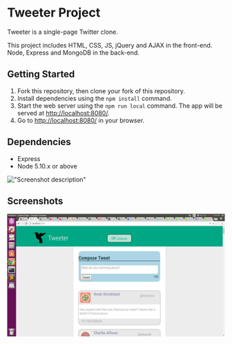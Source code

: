# Tweeter Project

Tweeter is a single-page Twitter clone.

This project includes HTML, CSS, JS, jQuery and AJAX in the front-end. Node, Express and MongoDB in the back-end.

## Getting Started

1. Fork this repository, then clone your fork of this repository.
2. Install dependencies using the `npm install` command.
3. Start the web server using the `npm run local` command. The app will be served at <http://localhost:8080/>.
4. Go to <http://localhost:8080/> in your browser.

## Dependencies

- Express
- Node 5.10.x or above

!["Screenshot description"](URL)

## Screenshots

!["Screenshot of Tweeter page"](https://github.com/dtkb82/tweeter/blob/master/docs/tweeter.png)